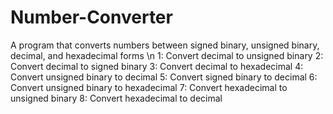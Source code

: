 # Number-Converter
A program that converts numbers between signed binary, unsigned binary, decimal, and hexadecimal forms
\n 1: Convert decimal to unsigned binary
2: Convert decimal to signed binary
3: Convert decimal to hexadecimal
4: Convert unsigned binary to decimal
5: Convert signed binary to decimal
6: Convert unsigned binary to hexadecimal
7: Convert hexadecimal to unsigned binary
8: Convert hexadecimal to decimal
